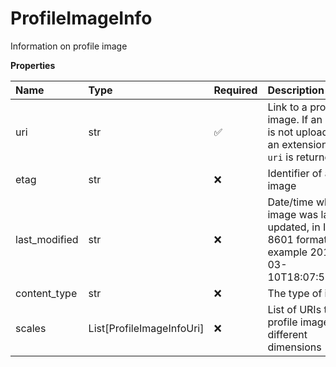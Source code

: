 # ProfileImageInfo

Information on profile image

**Properties**

| Name          | Type                      | Required | Description                                                                                        |
| :------------ | :------------------------ | :------- | :------------------------------------------------------------------------------------------------- |
| uri           | str                       | ✅       | Link to a profile image. If an image is not uploaded for an extension, only `uri` is returned      |
| etag          | str                       | ❌       | Identifier of an image                                                                             |
| last_modified | str                       | ❌       | Date/time when an image was last updated, in ISO 8601 format, for example 2016-03-10T18:07:52.534Z |
| content_type  | str                       | ❌       | The type of image                                                                                  |
| scales        | List[ProfileImageInfoUri] | ❌       | List of URIs to profile images in different dimensions                                             |

<!-- This file was generated by liblab | https://liblab.com/ -->

